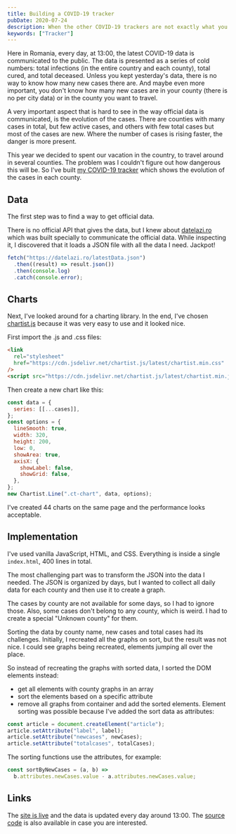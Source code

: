 ```yaml
---
title: Building a COVID-19 tracker
pubDate: 2020-07-24
description: When the other COVID-19 trackers are not exactly what you need, it's time to build your own one.
keywords: ["Tracker"]
---
```


Here in Romania, every day, at 13:00, the latest COVID-19 data is communicated to
the public.
The data is presented as a series of cold numbers: total infections (in the entire
country and each county), total cured, and total deceased. Unless you kept
yesterday's data, there is no way to know how many new cases there are. And maybe
even more important, you don't know how many new cases are in your county (there is no per city data)
or in the county you want to travel.

A very important aspect that is hard to see in the way official data is communicated,
is the evolution of the cases. There are counties with many cases in total, but few active cases,
and others with few total cases but most of the cases are new. Where the number of cases is rising
faster, the danger is more present.

This year we decided to spent our vacation in the country, to travel around in several
counties. The problem was I couldn't figure out how dangerous this will be. So I've built
[my COVID-19 tracker](https://romania-covid-cases.netlify.app/) which shows the evolution of the cases in each county.

## Data

The first step was to find a way to get official data.

There is no official API that gives the data, but I knew about [datelazi.ro](https://datelazi.ro/)
which was built specially to communicate the official data. While inspecting it, I discovered
that it loads a JSON file with all the data I need. Jackpot!

```javascript
fetch("https://datelazi.ro/latestData.json")
  .then((result) => result.json())
  .then(console.log)
  .catch(console.error);
```

## Charts

Next, I've looked around for a charting library. In the end, I've chosen [chartist.js](https://gionkunz.github.io/chartist-js/)
because it was very easy to use and it looked nice.

First import the .js and .css files:

```html
<link
  rel="stylesheet"
  href="https://cdn.jsdelivr.net/chartist.js/latest/chartist.min.css"
/>
<script src="https://cdn.jsdelivr.net/chartist.js/latest/chartist.min.js"></script>
```

Then create a new chart like this:

```javascript
const data = {
  series: [[...cases]],
};
const options = {
  lineSmooth: true,
  width: 320,
  height: 200,
  low: 0,
  showArea: true,
  axisX: {
    showLabel: false,
    showGrid: false,
  },
};
new Chartist.Line(".ct-chart", data, options);
```

I've created 44 charts on the same page and the performance looks acceptable.

## Implementation

I've used vanilla JavaScript, HTML, and CSS. Everything is inside a single `index.html`, 400 lines in total.

The most challenging part was to transform the JSON into the data I needed.
The JSON is organized by days, but I wanted to collect all daily data for each county and then use it to create a graph.

The cases by county are not available for some days, so I had to ignore those.
Also, some cases don't belong to any county, which is weird. I had to create a special "Unknown county" for them.

Sorting the data by county name, new cases and total cases had its challenges.
Initially, I recreated all the graphs on sort, but the result was not nice. I could
see graphs being recreated, elements jumping all over the place.

So instead of recreating the graphs with sorted data, I sorted the DOM elements instead:

- get all elements with county graphs in an array
- sort the elements based on a specific attribute
- remove all graphs from container and add the sorted elements.
  Element sorting was possible because I've added the sort data as attributes:

```javascript
const article = document.createElement("article");
article.setAttribute("label", label);
article.setAttribute("newcases", newCases);
article.setAttribute("totalcases", totalCases);
```

The sorting functions use the attributes, for example:

```javascript
const sortByNewCases = (a, b) =>
  b.attributes.newCases.value - a.attributes.newCases.value;
```

## Links

The [site is live](https://romania-covid-cases.netlify.app/) and the data is updated
every day around 13:00. The [source code](https://github.com/raresportan/romania-covid-cases) is also available
in case you are interested.
